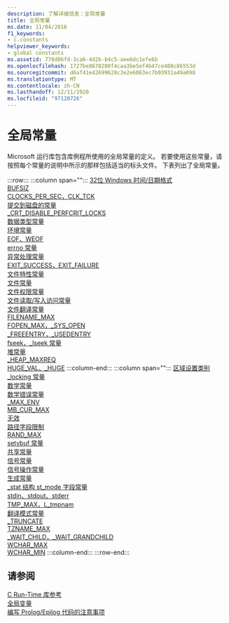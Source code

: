 ```yaml
---
description: 了解详细信息：全局常量
title: 全局常量
ms.date: 11/04/2016
f1_keywords:
- c.constants
helpviewer_keywords:
- global constants
ms.assetid: 778d86fd-3ca6-4d2b-b4c5-aee6dc1efe6b
ms.openlocfilehash: 1727be8670208f4caa3be5ef4b47ce488c86553d
ms.sourcegitcommit: d6af41e42699628c3e2e6063ec7b03931a49a098
ms.translationtype: MT
ms.contentlocale: zh-CN
ms.lasthandoff: 12/11/2020
ms.locfileid: "97120726"
---
```

# <a name="global-constants"></a>全局常量

Microsoft 运行库包含库例程所使用的全局常量的定义。 若要使用这些常量，请按照每个常量的说明中所示的那样包括适当的标头文件。 下表列出了全局常量。

:::row:::
   :::column span="":::
      [32位 Windows 时间/日期格式](../c-runtime-library/32-bit-windows-time-date-formats.md)\
      [BUFSIZ](../c-runtime-library/bufsiz.md)\
      [CLOCKS_PER_SEC，CLK_TCK](../c-runtime-library/clocks-per-sec-clk-tck.md)\
      [提交到磁盘的常量](../c-runtime-library/commit-to-disk-constants.md)\
      [_CRT_DISABLE_PERFCRIT_LOCKS](../c-runtime-library/crt-disable-perfcrit-locks.md)\
      [数据类型常量](../c-runtime-library/data-type-constants.md)\
      [环境常量](../c-runtime-library/environmental-constants.md)\
      [EOF、WEOF](../c-runtime-library/eof-weof.md)\
      [errno 常量](../c-runtime-library/errno-constants.md)\
      [异常处理常量](../c-runtime-library/exception-handling-constants.md)\
      [EXIT_SUCCESS，EXIT_FAILURE](../c-runtime-library/exit-success-exit-failure.md)\
      [文件特性常量](../c-runtime-library/file-attribute-constants.md)\
      [文件常量](../c-runtime-library/file-constants.md)\
      [文件权限常量](../c-runtime-library/file-permission-constants.md)\
      [文件读取/写入访问常量](../c-runtime-library/file-read-write-access-constants.md)\
      [文件翻译常量](../c-runtime-library/file-translation-constants.md)\
      [FILENAME_MAX](../c-runtime-library/filename-max.md)\
      [FOPEN_MAX，_SYS_OPEN](../c-runtime-library/fopen-max-sys-open.md)\
      [_FREEENTRY，_USEDENTRY](../c-runtime-library/freeentry-usedentry.md)\
      [fseek，_lseek 常量](../c-runtime-library/fseek-lseek-constants.md)\
      [堆常量](../c-runtime-library/heap-constants.md)\
      [_HEAP_MAXREQ](../c-runtime-library/heap-maxreq.md)\
      [HUGE_VAL、_HUGE](../c-runtime-library/huge-val-huge.md)
   :::column-end:::
   :::column span="":::
      [区域设置类别](../c-runtime-library/locale-categories.md)\
      [_locking 常量](../c-runtime-library/locking-constants.md)\
      [数学常量](../c-runtime-library/math-constants.md)\
      [数学错误常量](../c-runtime-library/math-error-constants.md)\
      [_MAX_ENV](../c-runtime-library/max-env.md)\
      [MB_CUR_MAX](../c-runtime-library/mb-cur-max.md)\
      [无效](../c-runtime-library/null-crt.md)\
      [路径字段限制](../c-runtime-library/path-field-limits.md)\
      [RAND_MAX](../c-runtime-library/rand-max.md)\
      [setvbuf 常量](../c-runtime-library/setvbuf-constants.md)\
      [共享常量](../c-runtime-library/sharing-constants.md)\
      [信号常量](../c-runtime-library/signal-constants.md)\
      [信号操作常量](../c-runtime-library/signal-action-constants.md)\
      [生成常量](../c-runtime-library/spawn-constants.md)\
      [_stat 结构 st_mode 字段常量](../c-runtime-library/stat-structure-st-mode-field-constants.md)\
      [stdin、stdout、stderr](../c-runtime-library/stdin-stdout-stderr.md)\
      [TMP_MAX，L_tmpnam](../c-runtime-library/tmp-max-l-tmpnam.md)\
      [翻译模式常量](../c-runtime-library/translation-mode-constants.md)\
      [_TRUNCATE](../c-runtime-library/truncate.md)\
      [TZNAME_MAX](../c-runtime-library/tzname-max.md)\
      [_WAIT_CHILD，_WAIT_GRANDCHILD](../c-runtime-library/wait-child-wait-grandchild.md)\
      [WCHAR_MAX](../c-runtime-library/wchar-max.md)\
      [WCHAR_MIN](../c-runtime-library/wchar-min.md)
   :::column-end:::
:::row-end:::

## <a name="see-also"></a>请参阅

[C Run-Time 库参考](../c-runtime-library/c-run-time-library-reference.md)<br/>
[全局变量](../c-runtime-library/global-variables.md)<br/>
[编写 Prolog/Epilog 代码的注意事项](../cpp/considerations-for-writing-prolog-epilog-code.md)

